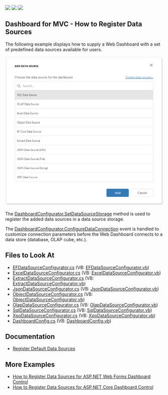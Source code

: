 <!-- default badges list -->
![](https://img.shields.io/endpoint?url=https://codecentral.devexpress.com/api/v1/VersionRange/223808621/21.2.1%2B)
[![](https://img.shields.io/badge/Open_in_DevExpress_Support_Center-FF7200?style=flat-square&logo=DevExpress&logoColor=white)](https://supportcenter.devexpress.com/ticket/details/T835533)
[![](https://img.shields.io/badge/📖_How_to_use_DevExpress_Examples-e9f6fc?style=flat-square)](https://docs.devexpress.com/GeneralInformation/403183)
<!-- default badges end -->

## Dashboard for MVC - How to Register Data Sources

The following example displays how to supply a Web Dashboard with a set of predefined data sources available for users.

![](web-dashboard-data-sources.png)

The [DashboardConfigurator.SetDataSourceStorage](https://docs.devexpress.com/Dashboard/DevExpress.DashboardWeb.DashboardConfigurator.SetDataSourceStorage.overloads) method is used to register the added data sources in a data source storage.

The [DashboardConfigurator.ConfigureDataConnection](https://docs.devexpress.com/Dashboard/DevExpress.DashboardWeb.DashboardConfigurator.ConfigureDataConnection) event is handled to customize connection parameters before the Web Dashboard connects to a data store (database, OLAP cube, etc.).

<!-- default file list -->
## Files to Look At

* [EFDataSourceConfigurator.cs](./CS/MvcDashboardDataSources/Configuration/EFDataSourceConfigurator.cs) (VB: [EFDataSourceConfigurator.vb](./VB/MvcDashboardDataSources/Configuration/EFDataSourceConfigurator.vb))
* [ExcelDataSourceConfigurator.cs](./CS/MvcDashboardDataSources/Configuration/ExcelDataSourceConfigurator.cs) (VB: [ExcelDataSourceConfigurator.vb](./VB/MvcDashboardDataSources/Configuration/ExcelDataSourceConfigurator.vb))
* [ExtractDataSourceConfigurator.cs](./CS/MvcDashboardDataSources/Configuration/ExtractDataSourceConfigurator.cs) (VB: [ExtractDataSourceConfigurator.vb](./VB/MvcDashboardDataSources/Configuration/ExtractDataSourceConfigurator.vb))
* [JsonDataSourceConfigurator.cs](./CS/MvcDashboardDataSources/Configuration/JsonDataSourceConfigurator.cs) (VB: [JsonDataSourceConfigurator.vb](./VB/MvcDashboardDataSources/Configuration/JsonDataSourceConfigurator.vb))
* [ObjectDataSourceConfigurator.cs](./CS/MvcDashboardDataSources/Configuration/ObjectDataSourceConfigurator.cs) (VB: [ObjectDataSourceConfigurator.vb](./VB/MvcDashboardDataSources/Configuration/ObjectDataSourceConfigurator.vb))
* [OlapDataSourceConfigurator.cs](./CS/MvcDashboardDataSources/Configuration/OlapDataSourceConfigurator.cs) (VB: [OlapDataSourceConfigurator.vb](./VB/MvcDashboardDataSources/Configuration/OlapDataSourceConfigurator.vb))
* [SqlDataSourceConfigurator.cs](./CS/MvcDashboardDataSources/Configuration/SqlDataSourceConfigurator.cs) (VB: [SqlDataSourceConfigurator.vb](./VB/MvcDashboardDataSources/Configuration/SqlDataSourceConfigurator.vb))
* [XpoDataSourceConfigurator.cs](./CS/MvcDashboardDataSources/Configuration/XpoDataSourceConfigurator.cs) (VB: [XpoDataSourceConfigurator.vb](./VB/MvcDashboardDataSources/Configuration/XpoDataSourceConfigurator.vb))
* [DashboardConfig.cs](./CS/MvcDashboardDataSources/App_Start/DashboardConfig.cs) (VB: [DashboardConfig.vb](./VB/MvcDashboardDataSources/App_Start/DashboardConfig.vb))
<!-- default file list end -->

## Documentation

- [Register Default Data Sources](https://docs.devexpress.com/Dashboard/116482/web-dashboard/dashboard-backend/register-default-data-sources)

## More Examples

- [How to Register Data Sources for ASP.NET Web Forms Dashboard Control](https://github.com/DevExpress-Examples/asp-net-web-forms-dashboard-register-data-sources)
- [How to Register Data Sources for ASP.NET Core Dashboard Control](https://github.com/DevExpress-Examples/asp-net-core-dashboard-register-data-sources)
